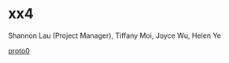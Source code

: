 # xx4 
Shannon Lau (Project Manager), Tiffany Moi, Joyce Wu, Helen Ye

[proto0](http://159.89.230.97/)
